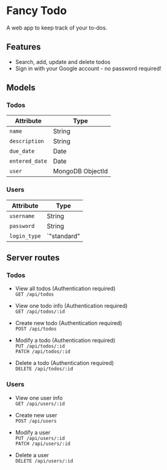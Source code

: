# Fancy Todo

A web app to keep track of your to-dos.

## Features
* Search, add, update and delete todos
* Sign in with your Google account - no password required!

## Models

### Todos
Attribute | Type
--- | ---
`name` | String
`description` | String
`due_date` | Date
`entered_date` | Date
`user` | MongoDB ObjectId


### Users
Attribute | Type
--- | ---
`username` | String
`password` | String
`login_type` | `"standard" | "google"`


## Server routes

### Todos

- View all todos (Authentication required)<br>
    `GET /api/todos`

- View one todo info (Authentication required)<br>
    `GET /api/todos/:id`

- Create new todo (Authentication required)<br>
    `POST /api/todos`

- Modify a todo (Authentication required)<br>
    `PUT /api/todos/:id`<br>
    `PATCH /api/todos/:id`<br>

- Delete a todo (Authentication required)<br>
    `DELETE /api/todos/:id`

### Users

- View one user info<br>
    `GET /api/users/:id`

- Create new user<br>
    `POST /api/users`

- Modify a user<br>
    `PUT /api/users/:id`<br>
    `PATCH /api/users/:id`<br>

- Delete a user<br>
    `DELETE /api/users/:id`